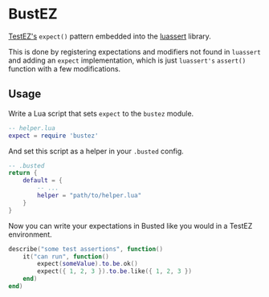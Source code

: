 # BustEZ

[TestEZ's](https://github.com/Roblox/testez) `expect()` pattern embedded into the [luassert](https://github.com/lunarmodules/luassert) library.

This is done by registering expectations and modifiers not found in `luassert` and adding an `expect` implementation, which is just `luassert's` `assert()` function with a few modifications.

## Usage

Write a Lua script that sets `expect` to the `bustez` module.

```lua
-- helper.lua
expect = require 'bustez'
```

And set this script as a helper in your `.busted` config.

```lua
-- .busted
return {
	default = {
		-- ...
		helper = "path/to/helper.lua"
	}
}
```

Now you can write your expectations in Busted like you would in a TestEZ environment.

```lua
describe("some test assertions", function()
	it("can run", function()
		expect(someValue).to.be.ok()
		expect({ 1, 2, 3 }).to.be.like({ 1, 2, 3 })
	end)
end)
```
